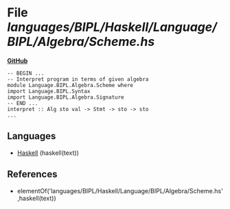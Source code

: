 # File _languages/BIPL/Haskell/Language/BIPL/Algebra/Scheme.hs_
**[GitHub](https://github.com/softlang/yas/blob/master/languages/BIPL/Haskell/Language/BIPL/Algebra/Scheme.hs)**
```
-- BEGIN ...
-- Interpret program in terms of given algebra
module Language.BIPL.Algebra.Scheme where
import Language.BIPL.Syntax
import Language.BIPL.Algebra.Signature
-- END ...
interpret :: Alg sto val -> Stmt -> sto -> sto
...
```

## Languages
* [Haskell](../languages/Haskell.md) (haskell(text))

## References
* elementOf('languages/BIPL/Haskell/Language/BIPL/Algebra/Scheme.hs',haskell(text))
